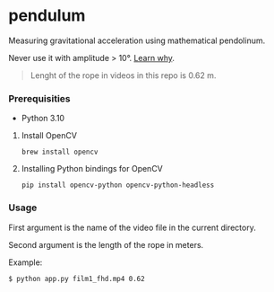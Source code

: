 # pendulum

Measuring gravitational acceleration using mathematical pendolinum.

Never use it with amplitude > 10°. [Learn why][small-angle-approx].

> Lenght of the rope in videos in this repo is 0.62 m.

### Prerequisities

- Python 3.10

1. Install OpenCV

   ```
   brew install opencv
   ```

2. Installing Python bindings for OpenCV

   ```
   pip install opencv-python opencv-python-headless
   ```

### Usage

First argument is the name of the video file in the current directory.

Second argument is the length of the rope in meters.

Example:

```
$ python app.py film1_fhd.mp4 0.62
```

[small-angle-approx]: https://en.wikipedia.org/wiki/Pendulum_(mechanics)#Small-angle_approximation
